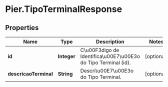 # Pier.TipoTerminalResponse

## Properties
Name | Type | Description | Notes
------------ | ------------- | ------------- | -------------
**id** | **Integer** | C\u00F3digo de Identifica\u00E7\u00E3o do Tipo Terminal (id). | [optional] 
**descricaoTerminal** | **String** | Descri\u00E7\u00E3o do Tipo Terminal. | [optional] 


